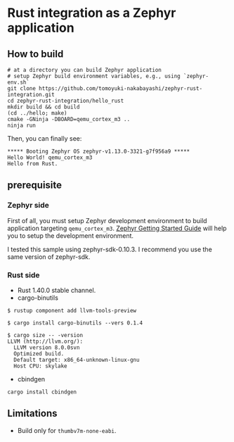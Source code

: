 # Rust integration as a Zephyr application

## How to build

```
# at a directory you can build Zephyr application
# setup Zephyr build environment variables, e.g., using `zephyr-env.sh`
git clone https://github.com/tomoyuki-nakabayashi/zephyr-rust-integration.git
cd zephyr-rust-integration/hello_rust
mkdir build && cd build
(cd ../hello; make)
cmake -GNinja -DBOARD=qemu_cortex_m3 ..
ninja run
```

Then, you can finally see:

```
***** Booting Zephyr OS zephyr-v1.13.0-3321-g7f956a9 *****
Hello World! qemu_cortex_m3
Hello from Rust.
```

## prerequisite

### Zephyr side

First of all, you must setup Zephyr development environment to build application targeting `qemu_cortex_m3`.
[Zephyr Getting Started Guide](https://docs.zephyrproject.org/latest/getting_started/index.html) will help you to setup the development environment.

I tested this sample using zephyr-sdk-0.10.3.
I recommend you use the same version of zephyr-sdk.

### Rust side

- Rust 1.40.0 stable channel.
- cargo-binutils

```
$ rustup component add llvm-tools-preview

$ cargo install cargo-binutils --vers 0.1.4

$ cargo size -- -version
LLVM (http://llvm.org/):
  LLVM version 8.0.0svn
  Optimized build.
  Default target: x86_64-unknown-linux-gnu
  Host CPU: skylake
```

- cbindgen

```
cargo install cbindgen
```

## Limitations

- Build only for `thumbv7m-none-eabi`.
